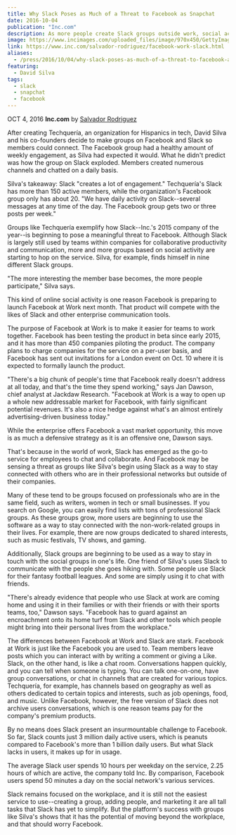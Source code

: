```yaml
---
title: Why Slack Poses as Much of a Threat to Facebook as Snapchat
date: 2016-10-04
publication: "Inc.com"
description: As more people create Slack groups outside work, social activity is shifting off of Facebook.
image: https://www.incimages.com/uploaded_files/image/970x450/GettyImages-529840671-cc_113072.jpg
link: https://www.inc.com/salvador-rodriguez/facebook-work-slack.html
aliases:
  - /press/2016/10/04/why-slack-poses-as-much-of-a-threat-to-facebook-as-snapchat/
featuring:
  - David Silva
tags:
  - slack
  - snapchat
  - facebook
---
```


OCT 4, 2016 **Inc.com** by [Salvador Rodriguez](https://twitter.com/sal19)

After creating Techquería, an organization for Hispanics in tech, David Silva and his co-founders decide to make groups on Facebook and Slack so members could connect. The Facebook group had a healthy amount of weekly engagement, as Silva had expected it would. What he didn't predict was how the group on Slack exploded. Members created numerous channels and chatted on a daily basis.

Silva's takeaway: Slack "creates a lot of engagement." Techquería's Slack has more than 150 active members, while the organization's Facebook group only has about 20. "We have daily activity on Slack--several messages at any time of the day. The Facebook group gets two or three posts per week."

Groups like Techquería exemplify how Slack--Inc.'s 2015 company of the year--is beginning to pose a meaningful threat to Facebook. Although Slack is largely still used by teams within companies for collaborative productivity and communication, more and more groups based on social activity are starting to hop on the service. Silva, for example, finds himself in nine different Slack groups.

"The more interesting the member base becomes, the more people participate," Silva says.

This kind of online social activity is one reason Facebook is preparing to launch Facebook at Work next month. That product will compete with the likes of Slack and other enterprise communication tools.

The purpose of Facebook at Work is to make it easier for teams to work together. Facebook has been testing the product in beta since early 2015, and it has more than 450 companies piloting the product. The company plans to charge companies for the service on a per-user basis, and Facebook has sent out invitations for a London event on Oct. 10 where it is expected to formally launch the product.

"There's a big chunk of people's time that Facebook really doesn't address at all today, and that's the time they spend working," says Jan Dawson, chief analyst at Jackdaw Research. "Facebook at Work is a way to open up a whole new addressable market for Facebook, with fairly significant potential revenues. It's also a nice hedge against what's an almost entirely advertising-driven business today."

While the enterprise offers Facebook a vast market opportunity, this move is as much a defensive strategy as it is an offensive one, Dawson says.

That's because in the world of work, Slack has emerged as the go-to service for employees to chat and collaborate. And Facebook may be sensing a threat as groups like Silva's begin using Slack as a way to stay connected with others who are in their professional networks but outside of their companies.

Many of these tend to be groups focused on professionals who are in the same field, such as writers, women in tech or small businesses. If you search on Google, you can easily find lists with tons of professional Slack groups. As these groups grow, more users are beginning to use the software as a way to stay connected with the non-work-related groups in their lives. For example, there are now groups dedicated to shared interests, such as music festivals, TV shows, and gaming.

Additionally, Slack groups are beginning to be used as a way to stay in touch with the social groups in one's life. One friend of Silva's uses Slack to communicate with the people she goes hiking with. Some people use Slack for their fantasy football leagues. And some are simply using it to chat with friends.

"There's already evidence that people who use Slack at work are coming home and using it in their families or with their friends or with their sports teams, too," Dawson says. "Facebook has to guard against an encroachment onto its home turf from Slack and other tools which people might bring into their personal lives from the workplace."

The differences between Facebook at Work and Slack are stark. Facebook at Work is just like the Facebook you are used to. Team members leave posts which you can interact with by writing a comment or giving a Like. Slack, on the other hand, is like a chat room. Conversations happen quickly, and you can tell when someone is typing. You can talk one-on-one, have group conversations, or chat in channels that are created for various topics. Techquería, for example, has channels based on geography as well as others dedicated to certain topics and interests, such as job openings, food, and music. Unlike Facebook, however, the free version of Slack does not archive users conversations, which is one reason teams pay for the company's premium products.

By no means does Slack present an insurmountable challenge to Facebook. So far, Slack counts just 3 million daily active users, which is peanuts compared to Facebook's more than 1 billion daily users. But what Slack lacks in users, it makes up for in usage.

The average Slack user spends 10 hours per weekday on the service, 2.25 hours of which are active, the company told Inc. By comparison, Facebook users spend 50 minutes a day on the social network's various services.

Slack remains focused on the workplace, and it is still not the easiest service to use--creating a group, adding people, and marketing it are all tall tasks that Slack has yet to simplify. But the platform's success with groups like Silva's shows that it has the potential of moving beyond the workplace, and that should worry Facebook.
